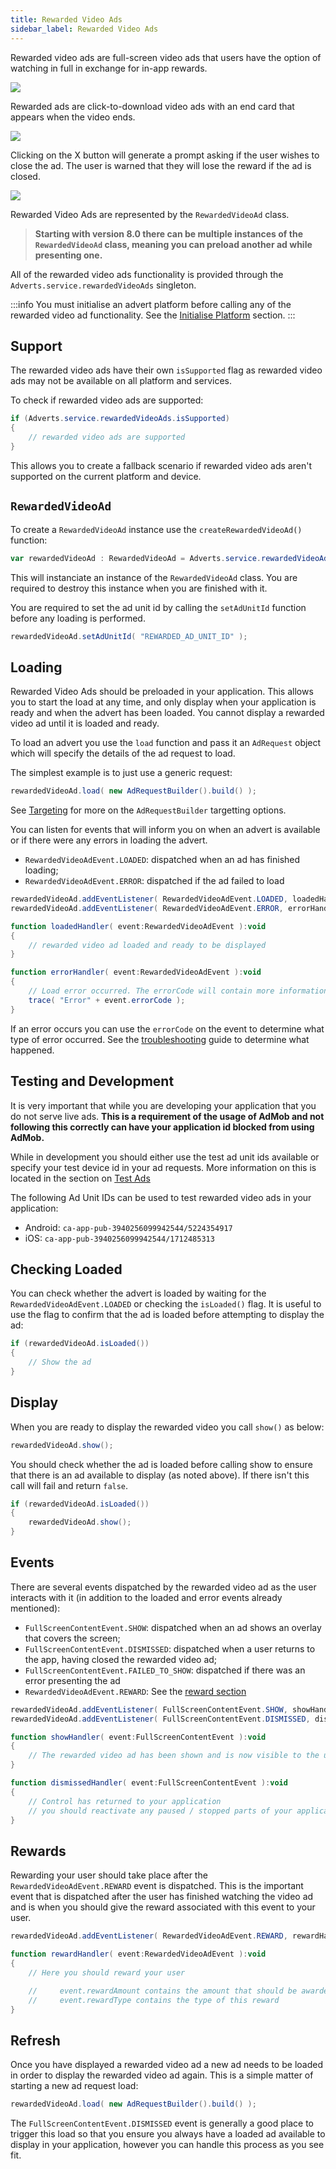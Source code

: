 ```yaml
---
title: Rewarded Video Ads
sidebar_label: Rewarded Video Ads
---
```


Rewarded video ads are full-screen video ads that users have the option of watching in full in exchange for in-app rewards.

![](images/admob_rewarded_01.png)

Rewarded ads are click-to-download video ads with an end card that appears when the video ends.

![](images/admob_rewarded_02.png)

Clicking on the X button will generate a prompt asking if the user wishes to close the ad.
The user is warned that they will lose the reward if the ad is closed.

![](images/admob_rewarded_03.png)

Rewarded Video Ads are represented by the `RewardedVideoAd` class.

> **Starting with version 8.0 there can be multiple instances of the `RewardedVideoAd` class, meaning you can preload another ad while presenting one.**

All of the rewarded video ads functionality is provided through the `Adverts.service.rewardedVideoAds` singleton.

:::info
You must initialise an advert platform before calling any of the rewarded video ad functionality.
See the [Initialise Platform](initialise-platform) section.
:::

## Support

The rewarded video ads have their own `isSupported` flag as rewarded video ads may not be available on all platform and services.

To check if rewarded video ads are supported:

```actionscript
if (Adverts.service.rewardedVideoAds.isSupported)
{
	// rewarded video ads are supported
}
```

This allows you to create a fallback scenario if rewarded video ads aren't supported on the current platform and device.

## `RewardedVideoAd`

To create a `RewardedVideoAd` instance use the `createRewardedVideoAd()` function:

```actionscript
var rewardedVideoAd : RewardedVideoAd = Adverts.service.rewardedVideoAds.createRewardedVideoAd();
```

This will instanciate an instance of the `RewardedVideoAd` class. You are required to destroy this instance when you are finished with it.

You are required to set the ad unit id by calling the `setAdUnitId` function before any loading is performed.

```actionscript
rewardedVideoAd.setAdUnitId( "REWARDED_AD_UNIT_ID" );
```

## Loading

Rewarded Video Ads should be preloaded in your application. This allows you to start the load at any time, and only display when your application is ready and when the advert has been loaded. You cannot display a rewarded video ad until it is loaded and ready.

To load an advert you use the `load` function and pass it an `AdRequest` object which will specify the details of the ad request to load.

The simplest example is to just use a generic request:

```actionscript
rewardedVideoAd.load( new AdRequestBuilder().build() );
```

See [Targeting](targeting) for more on the `AdRequestBuilder` targetting options.

You can listen for events that will inform you on when an advert is available or if there were any errors in loading the advert.

- `RewardedVideoAdEvent.LOADED`: dispatched when an ad has finished loading;
- `RewardedVideoAdEvent.ERROR`: dispatched if the ad failed to load

```actionscript
rewardedVideoAd.addEventListener( RewardedVideoAdEvent.LOADED, loadedHandler );
rewardedVideoAd.addEventListener( RewardedVideoAdEvent.ERROR, errorHandler );

function loadedHandler( event:RewardedVideoAdEvent ):void
{
	// rewarded video ad loaded and ready to be displayed
}

function errorHandler( event:RewardedVideoAdEvent ):void
{
	// Load error occurred. The errorCode will contain more information
	trace( "Error" + event.errorCode );
}
```

If an error occurs you can use the `errorCode` on the event to determine what type of error occurred. See the [troubleshooting](troubleshooting) guide to determine what happened.

## Testing and Development

It is very important that while you are developing your application that you do not serve live ads. **This is a requirement of the usage of AdMob and not following this correctly can have your application id blocked from using AdMob.**

While in development you should either use the test ad unit ids available or specify your test device id in your ad requests. More information on this is located in the section on [Test Ads](test-ads)

The following Ad Unit IDs can be used to test rewarded video ads in your application:

- Android: `ca-app-pub-3940256099942544/5224354917`
- iOS: `ca-app-pub-3940256099942544/1712485313`

## Checking Loaded

You can check whether the advert is loaded by waiting for the `RewardedVideoAdEvent.LOADED`
or checking the `isLoaded()` flag. It is useful to use the flag to confirm that the ad is loaded before attempting to display the ad:

```actionscript
if (rewardedVideoAd.isLoaded())
{
	// Show the ad
}
```

## Display

When you are ready to display the rewarded video you call `show()` as below:

```actionscript
rewardedVideoAd.show();
```

You should check whether the ad is loaded before calling show to ensure that there is an ad available to display (as noted above). If there isn't this call will fail and return `false`.

```actionscript
if (rewardedVideoAd.isLoaded())
{
	rewardedVideoAd.show();
}
```

## Events

There are several events dispatched by the rewarded video ad as the user interacts with it (in addition to the loaded and error events already mentioned):

- `FullScreenContentEvent.SHOW`: dispatched when an ad shows an overlay that covers the screen;
- `FullScreenContentEvent.DISMISSED`: dispatched when a user returns to the app, having closed the rewarded video ad;
- `FullScreenContentEvent.FAILED_TO_SHOW`: dispatched if there was an error presenting the ad
- `RewardedVideoAdEvent.REWARD`: See the [reward section](rewarded-video-ads#rewards)

```actionscript
rewardedVideoAd.addEventListener( FullScreenContentEvent.SHOW, showHandler );
rewardedVideoAd.addEventListener( FullScreenContentEvent.DISMISSED, dismissedHandler );

function showHandler( event:FullScreenContentEvent ):void
{
    // The rewarded video ad has been shown and is now visible to the user
}

function dismissedHandler( event:FullScreenContentEvent ):void
{
	// Control has returned to your application
	// you should reactivate any paused / stopped parts of your application.
}
```

## Rewards

Rewarding your user should take place after the `RewardedVideoAdEvent.REWARD` event is dispatched.
This is the important event that is dispatched after the user has finished watching the video ad and is when you should give the reward associated with this event to your user.

```actionscript
rewardedVideoAd.addEventListener( RewardedVideoAdEvent.REWARD, rewardHandler );

function rewardHandler( event:RewardedVideoAdEvent ):void
{
    // Here you should reward your user

    //     event.rewardAmount contains the amount that should be awarded to your user
    //     event.rewardType contains the type of this reward
}
```

## Refresh

Once you have displayed a rewarded video ad a new ad needs to be loaded in order to display the rewarded video ad again. This is a simple matter of starting a new ad request load:

```actionscript
rewardedVideoAd.load( new AdRequestBuilder().build() );
```

The `FullScreenContentEvent.DISMISSED` event is generally a good place to trigger this load so that you ensure you always have a loaded ad available to display in your application, however you can handle this process as you see fit.
